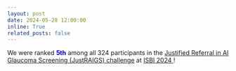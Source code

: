 ```yaml
---
layout: post
date: 2024-05-28 12:00:00
inline: True
related_posts: false
---
```

We were ranked <span style="color:blue"> **5th** </span> among all 324 participants in the <a href='https://justraigs.grand-challenge.org/'> Justified Referral in AI Glaucoma Screening (JustRAIGS) challenge</a> at <a href='https://biomedicalimaging.org/2024/'> ISBI 2024 </a>!
